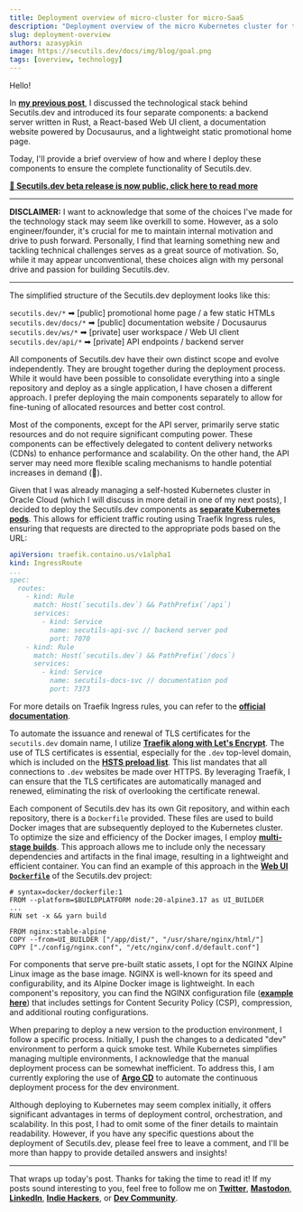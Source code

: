 ```yaml
---
title: Deployment overview of micro-cluster for micro-SaaS
description: "Deployment overview of the micro Kubernetes cluster for the Secutils.dev micro-SaaS."
slug: deployment-overview
authors: azasypkin
image: https://secutils.dev/docs/img/blog/goal.png
tags: [overview, technology]
---
```


Hello!

In [**my previous post**](/blog/2023-05-25-technology-stack-overview.md), I discussed the technological stack behind Secutils.dev and introduced its four separate components: a backend server written in Rust, a React-based Web UI client, a documentation website powered by Docusaurus, and a lightweight static promotional home page.

Today, I'll provide a brief overview of how and where I deploy these components to ensure the complete functionality of Secutils.dev.

<!--truncate-->

<div class="text--center">
  <a href="/blog/beta-release"><strong>🚀 Secutils.dev beta release is now public, click here to read more</strong></a>
</div>

---

**DISCLAIMER:**  I want to acknowledge that some of the choices I've made for the technology stack may seem like overkill to some. However, as a solo engineer/founder, it's crucial for me to maintain internal motivation and drive to push forward. Personally, I find that learning something new and tackling technical challenges serves as a great source of motivation. So, while it may appear unconventional, these choices align with my personal drive and passion for building Secutils.dev.

---

The simplified structure of the Secutils.dev deployment looks like this:

`secutils.dev/*` ➡ [public] promotional home page / a few static HTMLs
`secutils.dev/docs/*` ➡ [public] documentation website / Docusaurus
`secutils.dev/ws/*` ➡ [private] user workspace / Web UI client
`secutils.dev/api/*` ➡ [private] API endpoints / backend server

All components of Secutils.dev have their own distinct scope and evolve independently. They are brought together during the deployment process. While it would have been possible to consolidate everything into a single repository and deploy as a single application, I have chosen a different approach. I prefer deploying the main components separately to allow for fine-tuning of allocated resources and better cost control.

Most of the components, except for the API server, primarily serve static resources and do not require significant computing power. These components can be effectively delegated to content delivery networks (CDNs) to enhance performance and scalability. On the other hand, the API server may need more flexible scaling mechanisms to handle potential increases in demand (🤞).

Given that I was already managing a self-hosted Kubernetes cluster in Oracle Cloud (which I will discuss in more detail in one of my next posts), I decided to deploy the Secutils.dev components as [**separate Kubernetes pods**](https://kubernetes.io/docs/concepts/workloads/pods). This allows for efficient traffic routing using Traefik Ingress rules, ensuring that requests are directed to the appropriate pods based on the URL:

```yaml
apiVersion: traefik.containo.us/v1alpha1
kind: IngressRoute
...
spec:
  routes:
    - kind: Rule
      match: Host(`secutils.dev`) && PathPrefix(`/api`)
      services:
        - kind: Service
          name: secutils-api-svc // backend server pod
          port: 7070
    - kind: Rule
      match: Host(`secutils.dev`) && PathPrefix(`/docs`)
      services:
        - kind: Service
          name: secutils-docs-svc // documentation pod
          port: 7373
```

For more details on Traefik Ingress rules, you can refer to the [**official documentation**](https://doc.traefik.io/traefik/providers/kubernetes-ingress).

To automate the issuance and renewal of TLS certificates for the `secutils.dev` domain name, I utilize [**Traefik along with Let's Encrypt**](https://doc.traefik.io/traefik/https/acme). The use of TLS certificates is essential, especially for the `.dev` top-level domain, which is included on the [**HSTS preload list**](https://get.dev). This list mandates that all connections to `.dev` websites be made over HTTPS. By leveraging Traefik, I can ensure that the TLS certificates are automatically managed and renewed, eliminating the risk of overlooking the certificate renewal.

Each component of Secutils.dev has its own Git repository, and within each repository, there is a `Dockerfile` provided. These files are used to build Docker images that are subsequently deployed to the Kubernetes cluster. To optimize the size and efficiency of the Docker images, I employ [**multi-stage builds**](https://docs.docker.com/build/building/multi-stage). This approach allows me to include only the necessary dependencies and artifacts in the final image, resulting in a lightweight and efficient container. You can find an example of this approach in the [**Web UI `Dockerfile`**](https://github.com/secutils-dev/secutils-webui/blob/main/Dockerfile) of the Secutils.dev project:

```docker
# syntax=docker/dockerfile:1
FROM --platform=$BUILDPLATFORM node:20-alpine3.17 as UI_BUILDER
...
RUN set -x && yarn build

FROM nginx:stable-alpine
COPY --from=UI_BUILDER ["/app/dist/", "/usr/share/nginx/html/"]
COPY ["./config/nginx.conf", "/etc/nginx/conf.d/default.conf"]
```

For components that serve pre-built static assets, I opt for the NGINX Alpine Linux image as the base image. NGINX is well-known for its speed and configurability, and its Alpine Docker image is lightweight. In each component's repository, you can find the NGINX configuration file ([**example here**](https://github.com/secutils-dev/secutils-webui/blob/main/config/nginx.conf)) that includes settings for Content Security Policy (CSP), compression, and additional routing configurations.

When preparing to deploy a new version to the production environment, I follow a specific process. Initially, I push the changes to a dedicated "dev" environment to perform a quick smoke test. While Kubernetes simplifies managing multiple environments, I acknowledge that the manual deployment process can be somewhat inefficient. To address this, I am currently exploring the use of [**Argo CD**](https://argo-cd.readthedocs.io/en/stable) to automate the continuous deployment process for the dev environment.

Although deploying to Kubernetes may seem complex initially, it offers significant advantages in terms of deployment control, orchestration, and scalability. In this post, I had to omit some of the finer details to maintain readability. However, if you have any specific questions about the deployment of Secutils.dev, please feel free to leave a comment, and I'll be more than happy to provide detailed answers and insights!

---

That wraps up today's post. Thanks for taking the time to read it! If my posts sound interesting to you, feel free to follow me on [**Twitter**](https://twitter.com/aleh_zasypkin), [**Mastodon**](https://infosec.exchange/@azasypkin), [**LinkedIn**](https://www.linkedin.com/in/azasypkin/), [**Indie Hackers**](https://www.indiehackers.com/azasypkin/history), or [**Dev Community**](https://dev.to/azasypkin).
